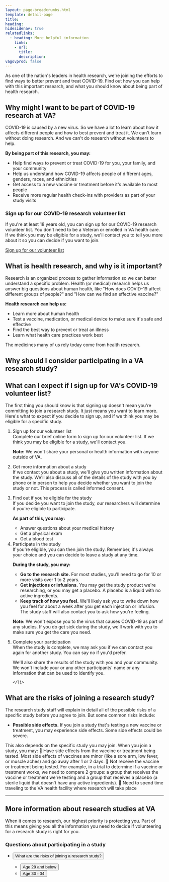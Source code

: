 ```yaml
---
layout: page-breadcrumbs.html
template: detail-page
title:
heading:
hidesidenav: true
relatedlinks:
  - heading: More helpful information
    links:
    - url: 
      title: 
      description:
vagovprod: false
---
```


<div class="va-introtext">

As one of the nation's leaders in health research, we're joining the efforts to find ways to better prevent and treat COVID-19. Find out how you can help with this important research, and what you should know about being part of health research.

</div>

<div class="feature">
  
## Why might I want to be part of COVID-19 research at VA?

COVID-19 is caused by a new virus. So we have a lot to learn about how it affects different people and how to best prevent and treat it. We can't learn without doing research. And we can't do research without volunteers to help.

**By being part of this research, you may:**
- Help find ways to prevent or treat COVID-19 for you, your family, and your community
- Help us understand how COVID-19 affects people of different ages, genders, races, and ethnicities
- Get access to a new vaccine or treatment before it's available to most people
- Receive more regular health check-ins with providers as part of your study visits

### Sign up for our COVID-19 research volunteer list

If you're at least 18 years old, you can sign up for our COVID-19 research volunteer list. You don't need to be a Veteran or enrolled in VA health care. If we think you may be eligible for a study, we'll contact you to tell you more about it so you can decide if you want to join. 
 
 <p><a class="usa-button" href="https://preview.uxpin.com/5521dc071a06a238c2efffd575d5d79a3694f2fa#/pages/131029738/simulate/no-panels">Sign up for our volunteer list</a></p>
 
</div>

## What is health research, and why is it important?

Research is an organized process to gather information so we can better understand a specific problem. Health (or medical) research helps us answer big questions about human health, like "How does COVID-19 affect different groups of people?" and "How can we find an effective vaccine?" 

**Health research can help us:**
- Learn more about human health
- Test a vaccine, medication, or medical device to make sure it's safe and effective
- Find the best way to prevent or treat an illness 
- Learn what health care practices work best

The medicines many of us rely today come from health research.

## Why should I consider participating in a VA research study?


## What can I expect if I sign up for VA's COVID-19 volunteer list?

<p>The first thing you should know is that signing up doesn't mean you're committing to join a research study. It just means you want to learn more.  Here's what to expect if you decide to sign up, and if we think you may be eligible for a specific study.</p>

<ol class="process" markdown="1">

  <li class="process-step list-one">
  
  Sign up for our volunteer list <br>
  Complete our brief online form to sign up for our volunteer list. If we think you may be eligible for a study, we'll contact you.
  
  **Note:** We won't share your personal or health information with anyone outside of VA.
  
  </li>

  <li class="process-step list-two">
  
  Get more information about a study <br>
  If we contact you about a study, we'll give you written information about the study. We'll also discuss all of the details of the study with you by phone or in person to help you decide whether you want to join the study or not. This process is called informed consent.
  </li>

  <li class="process-step list-three">
  
  Find out if you're eligible for the study <br>
  If you decide you want to join the study, our researchers will determine if you're eligible to participate.
  
  **As part of this, you may:**
  - Answer questions about your medical history
  - Get a physical exam
  - Get a blood test

  </li>

  <li class="process-step list-four">
  Participate in the study<br>  
  If you're eligible, you can then join the study. Remember, it's always your choice and you can decide to leave a study at any time.
  
  **During the study, you may:**
  - **Go to the research site.** For most studies, you'll need to go for 10 or more visits over 1 to 2 years.
  - **Get injections or infusions.** You may get the study product we're researching, or you may get a placebo. A placebo is a liquid with no active ingredients.
  - **Keep track of how you feel.** We'll likely ask you to write down how you feel for about a week after you get each injection or infusion. The study staff will also contact you to ask how you're feeling.
  
**Note:** We won't expose you to the virus that causes COVID-19 as part of any studies. If you do get sick during the study, we'll work with you to make sure you get the care you need.

  </li>

  <li class="process-step list-five">
  Complete your participation <br>
  When the study is complete, we may ask you if we can contact you again for another study. You can say no if you'd prefer.
  
  We'll also share the results of the study with you and your community. We won't include your or any other participants' name or any information that can be used to identify you.
  
    </li>
</ol>

## What are the risks of joining a research study? 

The research study staff will explain in detail all of the possible risks of a specific study before you agree to join. But some common risks include:

- **Possible side effects.** If you join a study that's testing a new vaccine or treatment, you may experience side effects. Some side effects could be severe. 

This also depends on the specific study you may join.
When you join a study, you may:
	Have side effects from the vaccine or treatment being tested. Most side effects of vaccines are minor (like a sore arm, low fever, or muscle aches) and go away after 1 or 2 days.
	Not receive the vaccine or treatment being tested. For example, in a trial to determine if a vaccine or treatment works, we need to compare 2 groups: a group that receives the vaccine or treatment we're testing and a group that receives a placebo (a sterile liquid that doesn't have any active ingredients). 
	Need to spend time traveling to the VA health facility where research will take place 



------

## More information about research studies at VA 

When it comes to research, our highest priority is protecting you. Part of this means giving you all the information you need to decide if volunteering for a research study is right for you.

### Questions about participating in a study

<ul class="usa-accordion">
<li>
<button class="usa-button-unstyled usa-accordion-button" aria-controls="risks">What are the risks of joining a research study?</button>
<div id="age-29-below" class="usa-accordion-content">



<ul class="usa-accordion">
<li>
<button class="usa-button-unstyled usa-accordion-button" aria-controls="age-29-below">Age 29 and below</button>
<div id="age-29-below" class="usa-accordion-content">
  
</div>
</li>
<li>
<button class="usa-button-unstyled usa-accordion-button" aria-controls="vgli-age-30-34">Age 30 - 34</button>
<div id="vgli-age-30-34" class="usa-accordion-content">
